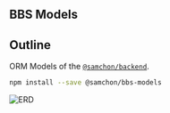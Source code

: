 ## BBS Models
## Outline
ORM Models of the [`@samchon/backend`](https://github.com/samchon/backend).

```bash
npm install --save @samchon/bbs-models
```

![ERD](https://github.com/samchon/backend/raw/master/designs/erd.png)